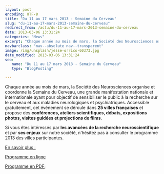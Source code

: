 ```yaml
---
layout: post
encoding: UTF-8
title: "Du 11 au 17 mars 2013 - Semaine du Cerveau"
slug: "du-11-au-17-mars-2013-semaine-du-cerveau"
redirect_from: /actu/du-11-au-17-mars-2013-semaine-du-cerveau
date: 2013-03-06 13:31:24
categories: "News"
excerpt: "Chaque année au mois de mars, la Société des Neurosciences organise et coordonne la Semaine du Cerveau, une grande manifestation nationale et internationale ayant pour objectif de sensibiliser le public à la recherche sur le cerveau et aux maladies neurologiques et psychiatriques."
navbarclass: "nav--absolute nav--transparent"
image: /img/unsplash/jesse-orrico-60373.jpg
date_modified: 2013-03-06 13:31:24
seo:
   name: "Du 11 au 17 mars 2013 - Semaine du Cerveau"
   type: "BlogPosting"

---
```

Chaque année au mois de mars, la Société des Neurosciences organise et coordonne la Semaine du Cerveau, une grande manifestation nationale et internationale ayant pour objectif de sensibiliser le public à la recherche sur le cerveau et aux maladies neurologiques et psychiatriques.
Accessible gratuitement, cet événement se déroule dans **25 villes françaises** et propose des **conférences, ateliers scientifiques, débats, expositions photos, visites guidées et projections de films**.   
  
Si vous êtes intéressés par **les avancées de la recherche neuroscientifique** et par **ses enjeux** sur notre société, n'hésitez pas à consulter le programme 2013 des villes participantes.  
  
  
<u>En savoir plus :</u>  
  
[Programme en ligne](http://www.semaineducerveau.fr/2013/France.php)  
  
[Programme en PDF](http://www.semaineducerveau.fr/2013/pdf/dp2013.pdf);